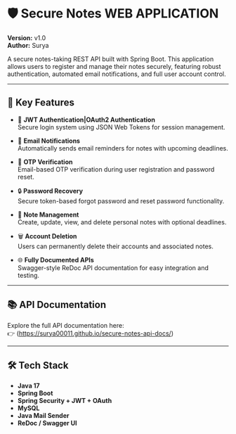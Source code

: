 # 🛡️ Secure Notes WEB APPLICATION

**Version:** v1.0  
**Author:** Surya

A secure notes-taking REST API built with Spring Boot.
This application allows users to register and manage their notes securely,
featuring robust authentication, automated email notifications, and full user account control.

---

## 🚀 Key Features

- 🔐 **JWT Authentication|OAuth2 Authentication**  
  Secure login system using JSON Web Tokens for session management.

- 📧 **Email Notifications**  
  Automatically sends email reminders for notes with upcoming deadlines.

- 📮 **OTP Verification**  
  Email-based OTP verification during user registration and password reset.

- 🔒 **Password Recovery**  
  Secure token-based forgot password and reset password functionality.

- 📝 **Note Management**  
  Create, update, view, and delete personal notes with optional deadlines.

- 🗑️ **Account Deletion**  
  Users can permanently delete their accounts and associated notes.


- 🌐 **Fully Documented APIs**  
  Swagger-style ReDoc API documentation for easy integration and testing.

---

## 📚 API Documentation

Explore the full API documentation here:  
👉 (https://surya00011.github.io/secure-notes-api-docs/)

---

## 🛠️ Tech Stack

- **Java 17**
- **Spring Boot**
- **Spring Security + JWT + OAuth**
- **MySQL**
- **Java Mail Sender**
- **ReDoc / Swagger UI**
